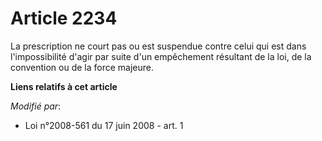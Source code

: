 # Article 2234

La prescription ne court pas ou est suspendue contre celui qui est dans l'impossibilité d'agir par suite d'un empêchement
résultant de la loi, de la convention ou de la force majeure.

**Liens relatifs à cet article**

_Modifié par_:

  - Loi n°2008-561 du 17 juin 2008 - art. 1
